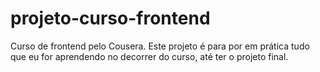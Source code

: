 # projeto-curso-frontend
Curso de frontend pelo Cousera.
Este projeto é para por em prática tudo que eu for aprendendo no decorrer do curso, até  ter o projeto final.
